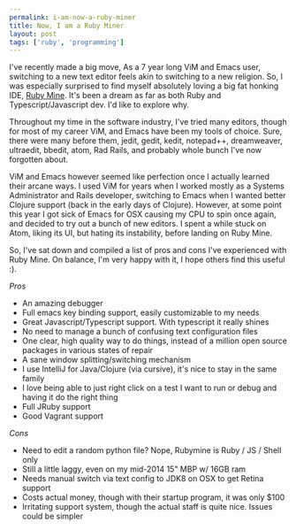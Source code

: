 ```yaml
---
permalink: i-am-now-a-ruby-miner
title: Now, I am a Ruby Miner
layout: post
tags: ['ruby', 'programming']
---
```


I've recently made a big move, As a 7 year long ViM and Emacs user, switching to a new text editor
feels akin to switching to a new religion. So, I was especially surprised to find myself absolutely
loving a big fat honking IDE, [Ruby Mine](https://www.jetbrains.com/ruby/). 
It's been a dream as far as both Ruby and Typescript/Javascript dev. I'd like to explore why.

Throughout my time in the software industry, I've tried many editors, though for most of
my career ViM, and Emacs have been my tools of choice. Sure, there were many before them,
jedit, gedit, kedit, notepad++, dreamweaver, ultraedit, bbedit, atom, Rad Rails, and probably whole bunch I've now
forgotten about. 

ViM and Emacs however seemed like perfection once I actually learned their arcane ways. I used ViM for years when I worked
mostly as a Systems Administrator and Rails developer, switching to Emacs when I wanted 
better Clojure support (back in the early days of Clojure). However, at some point this year I got sick
of Emacs for OSX causing my CPU to spin once again, and decided to try out a bunch of new editors.
I spent a while stuck on Atom, liking its UI, but hating its instability, before landing on Ruby Mine.

So, I've sat down and compiled a list of pros and cons I've experienced with Ruby Mine. On balance,
I'm very happy with it, I hope others find this useful :).

*Pros*

* An amazing debugger
* Full emacs key binding support, easily customizable to my needs
* Great Javascript/Typescript support. With typescript it really shines
* No need to manage a bunch of confusing text configuration files
* One clear, high quality way to do things, instead of a million open source packages in various states of repair
* A sane window splitting/switching mechanism
* I use IntelliJ for Java/Clojure (via cursive), it's nice to stay in the same family
* I love being able to just right click on a test I want to run or debug and having it do the right thing
* Full JRuby support
* Good Vagrant support

*Cons*

* Need to edit a random python file? Nope, Rubymine is Ruby / JS / Shell only
* Still a little laggy, even on my mid-2014 15" MBP w/ 16GB ram
* Needs manual switch via text config to JDK8 on OSX to get Retina support
* Costs actual money, though with their startup program, it was only $100
* Irritating support system, though the actual staff is quite nice. Issues could be simpler